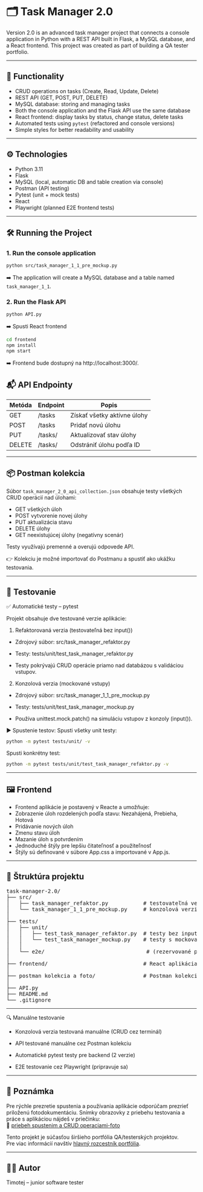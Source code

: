 # 🗂 Task Manager 2.0

Version 2.0 is an advanced task manager project that connects a console application in Python with a REST API built in Flask, a MySQL database, and a React frontend. This project was created as part of building a QA tester portfolio.

---

## 🚀 Functionality

- CRUD operations on tasks (Create, Read, Update, Delete)
- REST API (GET, POST, PUT, DELETE)
- MySQL database: storing and managing tasks
- Both the console application and the Flask API use the same database
- React frontend: display tasks by status, change status, delete tasks
- Automated tests using `pytest` (refactored and console versions)
- Simple styles for better readability and usability

---

## ⚙️ Technologies

- Python 3.11
- Flask
- MySQL (local, automatic DB and table creation via console)
- Postman (API testing)
- Pytest (unit + mock tests)
- React
- Playwright (planned E2E frontend tests)

---

## 🛠️ Running the Project

### 1. Run the console application

```bash
python src/task_manager_1_1_pre_mockup.py
```

➡️ The application will create a MySQL database and a table named `task_manager_1_1`.

### 2. Run the Flask API

```bash
python API.py
```

➡️ Spusti React frontend

```bash
cd frontend
npm install
npm start
```

➡️ Frontend bude dostupný na http://localhost:3000/.

## 📬 API Endpointy

| Metóda | Endpoint       | Popis                         |
|--------|----------------|-------------------------------|
| GET    | /tasks         | Získať všetky aktívne úlohy   |
| POST   | /tasks         | Pridať novú úlohu              |
| PUT    | /tasks/<id>    | Aktualizovať stav úlohy        |
| DELETE | /tasks/<id>    | Odstrániť úlohu podľa ID       |

---

## 📦 Postman kolekcia

Súbor `task_manager_2_0_api_collection.json` obsahuje testy všetkých CRUD operácií nad úlohami:
- GET všetkých úloh
- POST vytvorenie novej úlohy
- PUT aktualizácia stavu
- DELETE úlohy
- GET neexistujúcej úlohy (negatívny scenár)

Testy využívajú premenné a overujú odpovede API.

👉 Kolekciu je možné importovať do Postmanu a spustiť ako ukážku testovania.

---

## 🧪 Testovanie
✅ Automatické testy – pytest 

Projekt obsahuje dve testované verzie aplikácie:

1. Refaktorovaná verzia (testovateľná bez input())
- Zdrojový súbor: src/task_manager_refaktor.py

- Testy: tests/unit/test_task_manager_refaktor.py

- Testy pokrývajú CRUD operácie priamo nad databázou s validáciou vstupov.

2. Konzolová verzia (mockované vstupy)
- Zdrojový súbor: src/task_manager_1_1_pre_mockup.py

- Testy: tests/unit/test_task_manager_mockup.py

- Používa unittest.mock.patch() na simuláciu vstupov z konzoly (input()).

▶️ Spustenie testov:
Spusti všetky unit testy:
```bash
python -m pytest tests/unit/ -v
```

Spusti konkrétny test:
```bash
python -m pytest tests/unit/test_task_manager_refaktor.py -v
```
---

## 🖼️ Frontend
- Frontend aplikácie je postavený v Reacte a umožňuje:
- Zobrazenie úloh rozdelených podľa stavu: Nezahájená, Prebieha, Hotová
- Pridávanie nových úloh
- Zmenu stavu úloh
- Mazanie úloh s potvrdením
- Jednoduché štýly pre lepšiu čitateľnosť a použiteľnosť
- Štýly sú definované v súbore App.css a importované v App.js.

---

## 📁 Štruktúra projektu

<pre>
task-manager-2.0/
├── src/
│   ├── task_manager_refaktor.py           # testovateľná verzia
│   └── task_manager_1_1_pre_mockup.py     # konzolová verzia s input()
│
├── tests/
│   ├── unit/
│   │   ├── test_task_manager_refaktor.py  # testy bez input()
│   │   └── test_task_manager_mockup.py    # testy s mockovaním input()
│   │
│   └── e2e/                                # (rezervované pre Playwright testy)
│
├── frontend/                              # React aplikácia
│
├── postman kolekcia a foto/               # Postman kolekcia + testovacie screenshoty
│
├── API.py
├── README.md
└── .gitignore
</pre>

---

🔍 Manuálne testovanie
- Konzolová verzia testovaná manuálne (CRUD cez terminál)

- API testované manuálne cez Postman kolekciu

- Automatické pytest testy pre backend (2 verzie)

- E2E testovanie cez Playwright (pripravuje sa)

---

## 📌 Poznámka
Pre rýchle prezretie spustenia a používania aplikácie odporúčam prezrieť priloženú fotodokumentáciu.
Snímky obrazovky z priebehu testovania a práce s aplikáciou nájdeš v priečinku:  
📁 [priebeh spustenim a CRUD operaciami-foto](https://github.com/Timotej365/TASK_MANAGER-2.0/tree/main/priebeh%20spustenim%20a%20CRUD%20operaciami-foto)

Tento projekt je súčasťou širšieho portfólia QA/testerských projektov.  
Pre viac informácií navštív [hlavný rozcestník portfólia](https://github.com/Timotej365/TESTER-PORTFOLIO-ROZCESTNIK).

---

## 👨‍💻 Autor

Timotej – junior software tester
